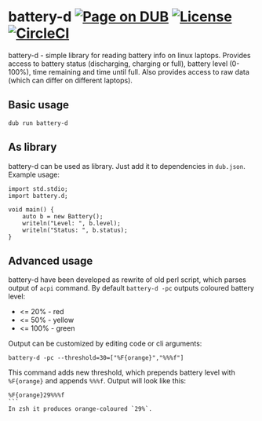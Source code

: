 battery-d [![Page on DUB](https://img.shields.io/dub/v/battery-d.svg)](http://code.dlang.org/packages/battery-d) [![License](https://img.shields.io/dub/l/battery-d.svg)](https://github.com/azbukagh/battery-d/blob/master/LICENSE.md) [![CircleCI](https://circleci.com/gh/azbukagh/battery-d.svg?style=svg)](https://circleci.com/gh/azbukagh/battery-d)
=============
battery-d - simple library for reading battery info on linux laptops.
Provides access to battery status (discharging, charging or full), battery level (0-100%), time remaining and time until full.
Also provides access to raw data (which can differ on different laptops).

## Basic usage
```
dub run battery-d
```

## As library
battery-d can be used as library. Just add it to dependencies in `dub.json`.
Example usage:
```
import std.stdio;
import battery.d;

void main() {
	auto b = new Battery();
	writeln("Level: ", b.level);
	writeln("Status: ", b.status);
}
```

## Advanced usage
battery-d have been developed as rewrite of old perl script, which parses output of `acpi` command.
By default `battery-d -pc` outputs coloured battery level:
- <= 20% - red
- <= 50% - yellow
- <= 100% - green

Output can be customized by editing code or cli arguments:
```
battery-d -pc --threshold=30=["%F{orange}","%%%f"]
```
This command adds new threshold, which prepends battery level with `%F{orange}` and appends `%%%f`.
Output will look like this:
````
%F{orange}29%%%f
```
In zsh it produces orange-coloured `29%`.
